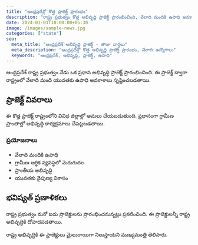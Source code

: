 ```yaml
---
title: "ఆంధ్రప్రదేశ్లో కొత్త ప్రాజెక్ట్ ప్రారంభం"
description: "రాష్ట్ర ప్రభుత్వం కొత్త అభివృద్ధి ప్రాజెక్ట్ ప్రారంభించింది, వేలాది మందికి ఉపాధి అవకాశాలు సృష్టించబడతాయి."
date: 2024-01-01T10:00:00+05:30
image: /images/sample-news.jpg
categories: ["state"]
seo:
  meta_title: "ఆంధ్రప్రదేశ్ అభివృద్ధి ప్రాజెక్ట్ - తాజా వార్తలు"
  meta_description: "ఆంధ్రప్రదేశ్లో కొత్త అభివృద్ధి ప్రాజెక్ట్ ప్రారంభం, వేలాది ఉద్యోగాలు"
  keywords: "ఆంధ్రప్రదేశ్, అభివృద్ధి, ప్రాజెక్ట్, ఉపాధి"
---
```


ఆంధ్రప్రదేశ్ రాష్ట్ర ప్రభుత్వం నేడు ఒక ప్రధాన అభివృద్ధి ప్రాజెక్ట్ ప్రారంభించింది. ఈ ప్రాజెక్ట్ ద్వారా రాష్ట్రంలో వేలాది మంది యువతకు ఉపాధి అవకాశాలు సృష్టించబడతాయి.

## ప్రాజెక్ట్ వివరాలు

ఈ కొత్త ప్రాజెక్ట్ రాష్ట్రంలోని వివిధ జిల్లాల్లో అమలు చేయబడుతుంది. ప్రధానంగా గ్రామీణ ప్రాంతాల్లో అభివృద్ధి కార్యక్రమాలు చేపట్టబడతాయి.

### ప్రయోజనాలు

* వేలాది మందికి ఉపాధి
* గ్రామీణ ఆర్థిక వ్యవస్థలో మెరుగుదల
* ప్రాంతీయ అభివృద్ధి
* యువతకు నైపుణ్య వికాసం

## భవిష్యత్ ప్రణాళికలు

రాష్ట్ర ప్రభుత్వం మరో ఐదు ప్రాజెక్టులను ప్రారంభించనున్నట్లు ప్రకటించింది. ఈ ప్రాజెక్టులన్నీ రాష్ట్ర అభివృద్ధికి దోహదపడతాయి.

రాష్ట్ర అభివృద్ధికి ఈ ప్రాజెక్టులు మైలురాయిగా నిలుస్తాయని ముఖ్యమంత్రి తెలిపారు.
